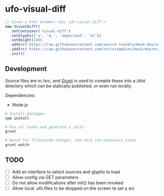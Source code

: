# ufo-visual-diff

```js
// Given a html element <div id='visual-diff'>
new VisualDiff()
  .setContainer('visual-diff')
  .setGlyphs(['a', 'A_', 'ampersand', 'at'])
  .setHeight(240)
  .addSrc('https://raw.githubusercontent.com/source-foundry/Hack-dev/usability/source/ufo/Hack/Hack-Regular.ufo')
  .addSrc('https://raw.githubusercontent.com/chrissimpkins/Hack/master/source/ufo/vfb2ufo/Hack-Regular.ufo')
  .init()
```

## Development

Source files are in _/src_, and [Grunt](https://www.gruntjs.com) is used to compile these into a _/dist_ directory which can be statically published, or even run locally.

Dependencies:
- Node.js

```sh
# Install packages
npm install

# Run all tasks and generate a /dist
grunt

# Watch for filesystem changes, and only run necessary tasks
grunt watch
```

## TODO

- [ ] Add an interface to select sources and glyphs to load
- [ ] Allow config via GET parameters
- [ ] Do not allow modifications after init() has been invoked
- [ ] Allow local .ufo files to be dropped on the screen to set a src
